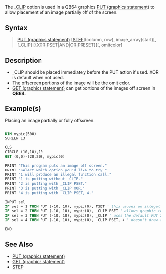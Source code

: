 The [_CLIP](_CLIP) option is used in a QB64 graphics [PUT (graphics statement)](PUT-(graphics-statement)) to allow placement of an image partially off of the screen.

## Syntax

> [PUT (graphics statement)](PUT-(graphics-statement)) [[STEP](STEP)](column, row), image_array(start)[, [_CLIP] [{XOR|PSET|AND|OR|PRESET}][, omitcolor]

## Description

* _CLIP should be placed immediately before the PUT action if used. XOR is default when not used.
* The offscreen portions of the image will be the omit color.
* [GET (graphics statement)](GET) can get portions of the images off screen in **QB64**.

## Example(s)

Placing an image partially or fully offscreen.

```vb

DIM mypic(500)
SCREEN 13

CLS
CIRCLE (10,10),10
GET (0,0)-(20,20), mypic(0)

PRINT "This program puts an image off screen."
PRINT "Select which option you'd like to try."
PRINT "1 will produce an illegal function call."
PRINT "1 is putting without _CLIP."
PRINT "2 is putting with _CLIP PSET."
PRINT "3 is putting with _CLIP XOR."
PRINT "4 is putting with _CLIP PSET, 4."

INPUT sel
IF sel = 1 THEN PUT (-10, 10), mypic(0), PSET ' this causes an illegal function call
IF sel = 2 THEN PUT (-10, 10), mypic(0), _CLIP PSET ' allows graphic to be drawn off-screen
IF sel = 3 THEN PUT (-10, 10), mypic(0), _CLIP ' uses the default PUT XOR operation
IF sel = 4 THEN PUT (-10, 10), mypic(0), _CLIP PSET, 4 ' doesn't draw red pixels

END 

```

## See Also

* [PUT (graphics statement)](PUT-(graphics-statement))
* [GET (graphics statement)](GET-(graphics-statement))
* [STEP](STEP)
